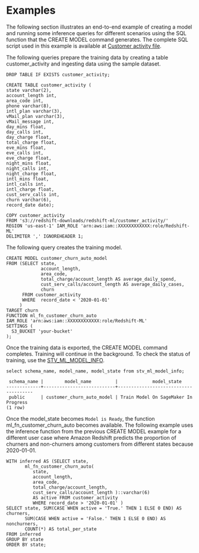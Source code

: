 # Examples<a name="examples"></a>

The following section illustrates an end\-to\-end example of creating a model and running some inference queries for different scenarios using the SQL function that the CREATE MODEL command generates\. The complete SQL script used in this example is available at [Customer activity file](https://s3.amazonaws.com/redshift-downloads/redshift-ml/customer_activity/customer_activity.csv)\.

The following queries prepare the training data by creating a table customer\_activity and ingesting data using the sample dataset\.

```
DROP TABLE IF EXISTS customer_activity;

CREATE TABLE customer_activity (
state varchar(2), 
account_length int, 
area_code int,
phone varchar(8), 
intl_plan varchar(3), 
vMail_plan varchar(3),
vMail_message int, 
day_mins float, 
day_calls int, 
day_charge float,
total_charge float,
eve_mins float, 
eve_calls int, 
eve_charge float, 
night_mins float,
night_calls int, 
night_charge float, 
intl_mins float, 
intl_calls int,
intl_charge float, 
cust_serv_calls int, 
churn varchar(6),
record_date date);

COPY customer_activity
FROM 's3://redshift-downloads/redshift-ml/customer_activity/'
REGION 'us-east-1' IAM_ROLE 'arn:aws:iam::XXXXXXXXXXXX:role/Redshift-ML'
DELIMITER ',' IGNOREHEADER 1;
```

The following query creates the training model\.

```
CREATE MODEL customer_churn_auto_model 
FROM (SELECT state,
             account_length,
             area_code,
             total_charge/account_length AS average_daily_spend, 
             cust_serv_calls/account_length AS average_daily_cases,
             churn 
      FROM customer_activity
      WHERE  record_date < '2020-01-01' 
     )
TARGET churn
FUNCTION ml_fn_customer_churn_auto
IAM_ROLE 'arn:aws:iam::XXXXXXXXXXXX:role/Redshift-ML'
SETTINGS (
  S3_BUCKET 'your-bucket'
);
```

Once the training data is exported, the CREATE MODEL command completes\. Training will continue in the background\. To check the status of training, use the [STV\_ML\_MODEL\_INFO](r_STV_ML_MODEL_INFO.md)\.

```
select schema_name, model_name, model_state from stv_ml_model_info;

 schema_name |        model_name         |             model_state
-------------+---------------------------+--------------------------------------
 public      | customer_churn_auto_model | Train Model On SageMaker In Progress
(1 row)
```

Once the model\_state becomes `Model is Ready`, the function ml\_fn\_customer\_churn\_auto becomes available\. The following example uses the inference function from the previous CREATE MODEL example for a different user case where Amazon Redshift predicts the proportion of churners and non\-churners among customers from different states because 2020\-01\-01\.

```
WITH inferred AS (SELECT state,
       ml_fn_customer_churn_auto( 
          state,
          account_length,
          area_code, 
          total_charge/account_length, 
          cust_serv_calls/account_length )::varchar(6)
          AS active FROM customer_activity
          WHERE record_date > '2020-01-01' )
SELECT state, SUM(CASE WHEN active = 'True.' THEN 1 ELSE 0 END) AS churners,
       SUM(CASE WHEN active = 'False.' THEN 1 ELSE 0 END) AS nonchurners,
       COUNT(*) AS total_per_state
FROM inferred
GROUP BY state
ORDER BY state;
```